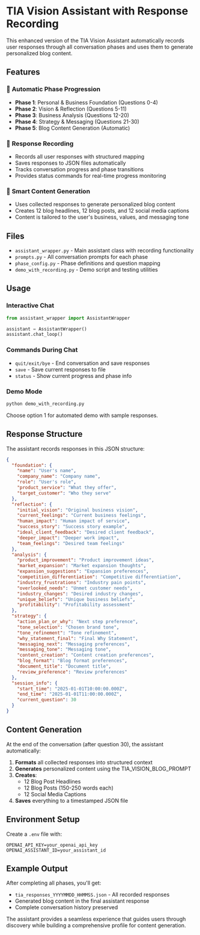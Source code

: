 # TIA Vision Assistant with Response Recording

This enhanced version of the TIA Vision Assistant automatically records user responses through all conversation phases and uses them to generate personalized blog content.

## Features

### 🎯 **Automatic Phase Progression**
- **Phase 1**: Personal & Business Foundation (Questions 0-4)
- **Phase 2**: Vision & Reflection (Questions 5-11) 
- **Phase 3**: Business Analysis (Questions 12-20)
- **Phase 4**: Strategy & Messaging (Questions 21-30)
- **Phase 5**: Blog Content Generation (Automatic)

### 📝 **Response Recording**
- Records all user responses with structured mapping
- Saves responses to JSON files automatically
- Tracks conversation progress and phase transitions
- Provides status commands for real-time progress monitoring

### 🤖 **Smart Content Generation**
- Uses collected responses to generate personalized blog content
- Creates 12 blog headlines, 12 blog posts, and 12 social media captions
- Content is tailored to the user's business, values, and messaging tone

## Files

- `assistant_wrapper.py` - Main assistant class with recording functionality
- `prompts.py` - All conversation prompts for each phase
- `phase_config.py` - Phase definitions and question mapping
- `demo_with_recording.py` - Demo script and testing utilities

## Usage

### Interactive Chat
```python
from assistant_wrapper import AssistantWrapper

assistant = AssistantWrapper()
assistant.chat_loop()
```

### Commands During Chat
- `quit/exit/bye` - End conversation and save responses
- `save` - Save current responses to file
- `status` - Show current progress and phase info

### Demo Mode
```bash
python demo_with_recording.py
```
Choose option 1 for automated demo with sample responses.

## Response Structure

The assistant records responses in this JSON structure:

```json
{
  "foundation": {
    "name": "User's name",
    "company_name": "Company name",
    "role": "User's role",
    "product_service": "What they offer",
    "target_customer": "Who they serve"
  },
  "reflection": {
    "initial_vision": "Original business vision",
    "current_feelings": "Current business feelings",
    "human_impact": "Human impact of service",
    "success_story": "Success story example",
    "ideal_client_feedback": "Desired client feedback",
    "deeper_impact": "Deeper work impact",
    "team_feelings": "Desired team feelings"
  },
  "analysis": {
    "product_improvement": "Product improvement ideas",
    "market_expansion": "Market expansion thoughts",
    "expansion_suggestions": "Expansion preferences",
    "competition_differentiation": "Competitive differentiation",
    "industry_frustrations": "Industry pain points",
    "overlooked_needs": "Unmet customer needs",
    "industry_changes": "Desired industry changes",
    "unique_beliefs": "Unique business beliefs",
    "profitability": "Profitability assessment"
  },
  "strategy": {
    "action_plan_or_why": "Next step preference",
    "tone_selection": "Chosen brand tone",
    "tone_refinement": "Tone refinement",
    "why_statement_final": "Final Why Statement",
    "messaging_next": "Messaging preferences",
    "messaging_tone": "Messaging tone",
    "content_creation": "Content creation preferences",
    "blog_format": "Blog format preferences",
    "document_title": "Document title",
    "review_preference": "Review preferences"
  },
  "session_info": {
    "start_time": "2025-01-01T10:00:00.000Z",
    "end_time": "2025-01-01T11:00:00.000Z",
    "current_question": 30
  }
}
```

## Content Generation

At the end of the conversation (after question 30), the assistant automatically:

1. **Formats** all collected responses into structured context
2. **Generates** personalized content using the TIA_VISION_BLOG_PROMPT
3. **Creates**:
   - 12 Blog Post Headlines
   - 12 Blog Posts (150-250 words each)
   - 12 Social Media Captions
4. **Saves** everything to a timestamped JSON file

## Environment Setup

Create a `.env` file with:
```
OPENAI_API_KEY=your_openai_api_key
OPENAI_ASSISTANT_ID=your_assistant_id
```

## Example Output

After completing all phases, you'll get:
- `tia_responses_YYYYMMDD_HHMMSS.json` - All recorded responses
- Generated blog content in the final assistant response
- Complete conversation history preserved

The assistant provides a seamless experience that guides users through discovery while building a comprehensive profile for content generation.
